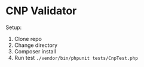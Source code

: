 # CNP Validator

Setup:
1. Clone repo
2. Change directory
3. Composer install
4. Run test ```./vendor/bin/phpunit tests/CnpTest.php```